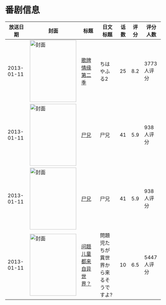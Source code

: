 # 番剧信息

|放送日期|封面|标题|日文标题|话数|评分|评分人数|
|---|---|---|---|---|---|---|
|2013-01-11|<img src="https://lain.bgm.tv/pic/cover/c/09/9c/41568_LhL6X.jpg" alt="封面" style="width:150px;height:200px;object-fit:cover;">|[歌牌情缘 第二季](https://bangumi.tv/subject/41568)|ちはやふる2|25|8.2|3773人评分|
|2013-01-11|<img src="https://lain.bgm.tv/pic/cover/c/05/03/62115_16jqQ.jpg" alt="封面" style="width:150px;height:200px;object-fit:cover;">|[尸兄](https://bangumi.tv/subject/62115)|尸兄|41|5.9|938人评分|
|2013-01-11|<img src="https://lain.bgm.tv/pic/cover/c/05/03/62115_16jqQ.jpg" alt="封面" style="width:150px;height:200px;object-fit:cover;">|[尸兄](https://bangumi.tv/subject/62115)|尸兄|41|5.9|938人评分|
|2013-01-11|<img src="https://lain.bgm.tv/pic/cover/c/64/17/52170_b4Bc7.jpg" alt="封面" style="width:150px;height:200px;object-fit:cover;">|[问题儿童都来自异世界？](https://bangumi.tv/subject/52170)|問題児たちが異世界から来るそうですよ?|10|6.5|5447人评分|
